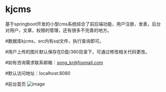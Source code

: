 # kjcms
基于springboot开发的小型cms系统综合了前后端功能，用户注册，发表，后台对用户，文章，权限的管理，还有很多不完善的地方。


#数据库kjcms，src内有sql文件，执行查询即可。

#用户上传的图片默认保存在D盘/360目录下，可通过修改相关代码更改。

#如有咨询需求联系邮箱：song_kr@foxmail.com

#默认访问地址：localhost:8080

#前台首页
![image](https://github.com/AngelSXD/SSYNG/kjcms/blob/master/images/前台首页.png)
